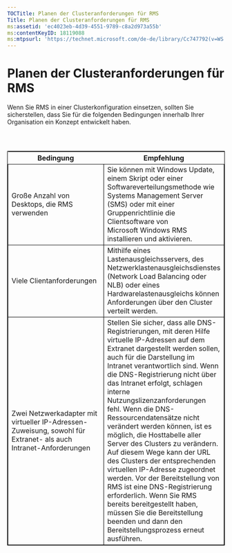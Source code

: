 ```yaml
---
TOCTitle: Planen der Clusteranforderungen für RMS
Title: Planen der Clusteranforderungen für RMS
ms:assetid: 'ec4023eb-4d39-4551-9789-c8a2d973a55b'
ms:contentKeyID: 18119088
ms:mtpsurl: 'https://technet.microsoft.com/de-de/library/Cc747792(v=WS.10)'
---
```


Planen der Clusteranforderungen für RMS
=======================================

Wenn Sie RMS in einer Clusterkonfiguration einsetzen, sollten Sie sicherstellen, dass Sie für die folgenden Bedingungen innerhalb Ihrer Organisation ein Konzept entwickelt haben.

###  

 
<table style="border:1px solid black;">
<colgroup>
<col width="50%" />
<col width="50%" />
</colgroup>
<thead>
<tr class="header">
<th>Bedingung</th>
<th>Empfehlung</th>
</tr>
</thead>
<tbody>
<tr class="odd">
<td style="border:1px solid black;">Große Anzahl von Desktops, die RMS verwenden</td>
<td style="border:1px solid black;">Sie können mit Windows Update, einem Skript oder einer Softwareverteilungsmethode wie Systems Management Server (SMS) oder mit einer Gruppenrichtlinie die Clientsoftware von Microsoft Windows RMS installieren und aktivieren.</td>
</tr>
<tr class="even">
<td style="border:1px solid black;">Viele Clientanforderungen</td>
<td style="border:1px solid black;">Mithilfe eines Lastenausgleichsservers, des Netzwerklastenausgleichsdienstes (Network Load Balancing oder NLB) oder eines Hardwarelastenausgleichs können Anforderungen über den Cluster verteilt werden.</td>
</tr>
<tr class="odd">
<td style="border:1px solid black;">Zwei Netzwerkadapter mit virtueller IP-Adressen-Zuweisung, sowohl für Extranet- als auch Intranet-Anforderungen</td>
<td style="border:1px solid black;">Stellen Sie sicher, dass alle DNS-Registrierungen, mit deren Hilfe virtuelle IP-Adressen auf dem Extranet dargestellt werden sollen, auch für die Darstellung im Intranet verantwortlich sind.
Wenn die DNS-Registrierung nicht über das Intranet erfolgt, schlagen interne Nutzungslizenzanforderungen fehl. Wenn die DNS-Ressourcendatensätze nicht verändert werden können, ist es möglich, die Hosttabelle aller Server des Clusters zu verändern. Auf diesem Wege kann der URL des Clusters der entsprechenden virtuellen IP-Adresse zugeordnet werden. Vor der Bereitstellung von RMS ist eine DNS-Registrierung erforderlich. Wenn Sie RMS bereits bereitgestellt haben, müssen Sie die Bereitstellung beenden und dann den Bereitstellungsprozess erneut ausführen.</td>
</tr>
</tbody>
</table>
